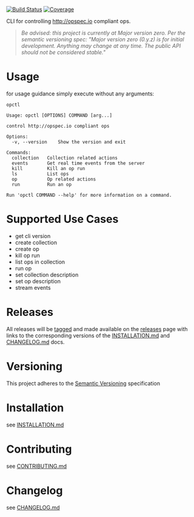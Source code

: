 [![Build Status](https://travis-ci.org/opspec-io/cli.svg?branch=master)](https://travis-ci.org/opspec-io/cli)
[![Coverage](https://codecov.io/gh/opspec-io/cli/branch/master/graph/badge.svg)](https://codecov.io/gh/opspec-io/cli)

CLI for controlling http://opspec.io compliant ops.

> *Be advised: this project is currently at Major version zero. Per the
> semantic versioning spec: "Major version zero (0.y.z) is for initial
> development. Anything may change at any time. The public API should
> not be considered stable."*

# Usage

for usage guidance simply execute without any arguments:

```SHELL
opctl

Usage: opctl [OPTIONS] COMMAND [arg...]

control http://opspec.io compliant ops

Options:
  -v, --version    Show the version and exit

Commands:
  collection   Collection related actions
  events       Get real time events from the server
  kill         Kill an op run
  ls           List ops
  op           Op related actions
  run          Run an op

Run 'opctl COMMAND --help' for more information on a command.
```

# Supported Use Cases

- get cli version
- create collection
- create op
- kill op run
- list ops in collection
- run op
- set collection description
- set op description
- stream events

# Releases

All releases will be [tagged](https://github.com/opspec-io/cli/tags) and
made available on the
[releases](https://github.com/opspec-io/cli/releases) page with links to
the corresponding versions of the [INSTALLATION.md](INSTALLATION.md) and
[CHANGELOG.md](CHANGELOG.md) docs.

# Versioning

This project adheres to the [Semantic Versioning](http://semver.org/)
specification

# Installation

see [INSTALLATION.md](INSTALLATION.md)

# Contributing

see [CONTRIBUTING.md](CONTRIBUTING.md)

# Changelog

see [CHANGELOG.md](CHANGELOG.md)
